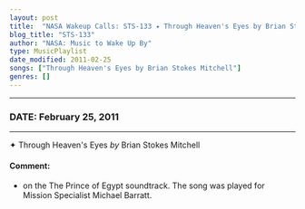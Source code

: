 ```yaml
---
layout: post
title:  "NASA Wakeup Calls: STS-133 ✦ Through Heaven's Eyes by Brian Stokes Mitchell ✵ February 25, 2011"
blog_title: "STS-133"
author: "NASA: Music to Wake Up By"
type: MusicPlaylist
date_modified: 2011-02-25
songs: ["Through Heaven's Eyes by Brian Stokes Mitchell"]
genres: []
---
```


----
### DATE: February 25, 2011
----
✦ Through Heaven's Eyes *by* Brian Stokes Mitchell  

#### Comment:
* on the The Prince of Egypt soundtrack. The song was played for Mission Specialist Michael Barratt.



<br/>
<center>
	<a target="_blank"
	   href="https://twitter.com/intent/tweet?hashtags=Space,NASA,Playlist,NASAWakeupCalls,SpaceProgram&text=🚀 {{ page.author}}, '{{ page.songs.first }}' {{ page.title }}, {{ site.url }}{{ page.url }}&via=nasawakeupcalls"><i class="fab fa-twitter" title="Tweet this page" alt="Tweet this page" style="font-size: 1.3em;"></i></a>
	&nbsp; 	<i class="fas fa-user-astronaut" style="font-size: 1.5em;"></i> &nbsp;
    <a id="custom_amazon_link"
       type="amzn" search="#"
       category="popular music">
    <i class="fab fa-amazon" style="font-size: 1.3em;"></i></a>
</center>

<!-- Randomly resolve an individual entry from a song array -->
<script src="/assets/javascript/seedrandom.min.js"></script>
<script>
  var wake_me_up = ["Through Heaven's Eyes by Brian Stokes Mitchell"];
  var prng = new Math.seedrandom();
  function randomSong() {
    song = wake_me_up[Math.floor(Math.random() * wake_me_up.length)];
    var amazon_link = document.getElementById("custom_amazon_link");
    amazon_link.setAttribute("search", song);
  }
  window.onload = randomSong();
</script>
